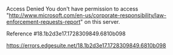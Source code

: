 Access Denied
You don't have permission to access "http://www.microsoft.com/en-us/corporate-responsibility/law-enforcement-requests-report" on this server.

Reference #18.1b2d3e17.1728309849.6810b098

https://errors.edgesuite.net/18.1b2d3e17.1728309849.6810b098